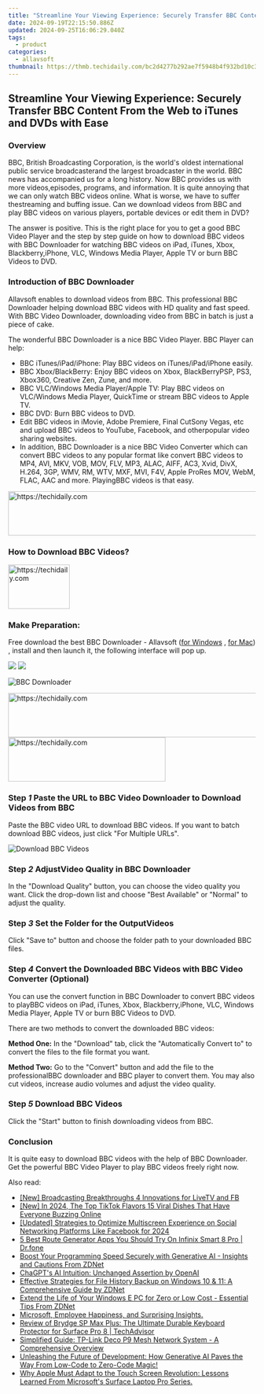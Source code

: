 ```yaml
---
title: "Streamline Your Viewing Experience: Securely Transfer BBC Content From the Web to iTunes and DVDs with Ease"
date: 2024-09-19T22:15:50.886Z
updated: 2024-09-25T16:06:29.040Z
tags:
  - product
categories:
  - allavsoft
thumbnail: https://thmb.techidaily.com/bc2d4277b292ae7f5948b4f932bd10c3a9f77d53f80591ecadf09ffda8a120cc.jpg
---
```


## Streamline Your Viewing Experience: Securely Transfer BBC Content From the Web to iTunes and DVDs with Ease

### Overview

BBC, British Broadcasting Corporation, is the world's oldest international public service broadcasterand the largest broadcaster in the world. BBC news has accompanied us for a long history. Now BBC provides us with more videos,episodes, programs, and information. It is quite annoying that we can only watch BBC videos online. What is worse, we have to suffer thestreaming and buffing issue. Can we download videos from BBC and play BBC videos on various players, portable devices or edit them in DVD?

The answer is positive. This is the right place for you to get a good BBC Video Player and the step by step guide on how to download BBC videos with BBC Downloader for watching BBC videos on iPad, iTunes, Xbox, Blackberry,iPhone, VLC, Windows Media Player, Apple TV or burn BBC Videos to DVD.

### Introduction of BBC Downloader

Allavsoft enables to download videos from BBC. This professional BBC Downloader helping download BBC videos with HD quality and fast speed. With BBC Video Downloader, downloading video from BBC in batch is just a piece of cake.

The wonderful BBC Downloader is a nice BBC Video Player. BBC Player can help:

* BBC iTunes/iPad/iPhone: Play BBC videos on iTunes/iPad/iPhone easily.
* BBC Xbox/BlackBerry: Enjoy BBC videos on Xbox, BlackBerryPSP, PS3, Xbox360, Creative Zen, Zune, and more.
* BBC VLC/Windows Media Player/Apple TV: Play BBC videos on VLC/Windows Media Player, QuickTime or stream BBC videos to Apple TV.
* BBC DVD: Burn BBC videos to DVD.
* Edit BBC videos in iMovie, Adobe Premiere, Final CutSony Vegas, etc and upload BBC videos to YouTube, Facebook, and otherpopular video sharing websites.
* In addition, BBC Downloader is a nice BBC Video Converter which can convert BBC videos to any popular format like convert BBC videos to MP4, AVI, MKV, VOB, MOV, FLV, MP3, ALAC, AIFF, AC3, Xvid, DivX, H.264, 3GP, WMV, RM, WTV, MXF, MVI, F4V, Apple ProRes MOV, WebM, FLAC, AAC and more. PlayingBBC videos is that easy.

<!-- affiliate ads begin -->
<a href="https://appsumo.8odi.net/c/5597632/2043596/7443" target="_top" id="2043596">
  <img src="//a.impactradius-go.com/display-ad/7443-2043596" border="0" alt="https://techidaily.com" width="728" height="90"/>
</a>
<img height="0" width="0" src="https://appsumo.8odi.net/i/5597632/2043596/7443" style="position:absolute;visibility:hidden;" border="0" />
<!-- affiliate ads end -->

### **How to Download BBC Videos?**

<!-- affiliate ads begin -->
<a href="https://25home.pxf.io/c/5597632/2148637/16836" target="_top" id="2148637">
  <img src="//a.impactradius-go.com/display-ad/16836-2148637" border="0" alt="https://techidaily.com" width="125" height="90"/>
</a>
<img height="0" width="0" src="https://25home.pxf.io/i/5597632/2148637/16836" style="position:absolute;visibility:hidden;" border="0" />
<!-- affiliate ads end -->

### Make Preparation:

Free download the best BBC Downloader - Allavsoft ([for Windows](https://tools.techidaily.com/allavsoft/products/) , [for Mac](https://tools.techidaily.com/allavsoft/products/)) , install and then launch it, the following interface will pop up.

[![](https://www.allavsoft.com/how-to/../images/how-to/free-download-win.jpg)](https://tools.techidaily.com/allavsoft/products/) [![](https://www.allavsoft.com/how-to/../images/how-to/free-download-mac.jpg)](https://tools.techidaily.com/allavsoft/products/)

![BBC Downloader](https://www.allavsoft.com/how-to/../images/allavsoft/screen-shot-600.jpg)

<!-- affiliate ads begin -->
<a href="https://versadesk.pxf.io/c/5597632/1815678/21290" target="_top" id="1815678">
  <img src="//a.impactradius-go.com/display-ad/21290-1815678" border="0" alt="https://techidaily.com" width="728" height="90"/>
</a>
<img height="0" width="0" src="https://versadesk.pxf.io/i/5597632/1815678/21290" style="position:absolute;visibility:hidden;" border="0" />
<!-- affiliate ads end -->

<!-- affiliate ads begin -->
<a href="https://aligracehair.sjv.io/c/5597632/2135415/19272" target="_top" id="2135415">
  <img src="//a.impactradius-go.com/display-ad/19272-2135415" border="0" alt="https://techidaily.com" width="320" height="90"/>
</a>
<img height="0" width="0" src="https://aligracehair.sjv.io/i/5597632/2135415/19272" style="position:absolute;visibility:hidden;" border="0" />
<!-- affiliate ads end -->

### Step _1_ Paste the URL to BBC Video Downloader to Download Videos from BBC

Paste the BBC video URL to download BBC videos. If you want to batch download BBC videos, just click "For Multiple URLs".

![Download BBC Videos](https://www.allavsoft.com/how-to/../images/how-to/download-bbc-video-for-itunes-ipad-iphone/download-bbc-videos.jpg)

### Step _2_ AdjustVideo Quality in BBC Downloader

In the "Download Quality" button, you can choose the video quality you want. Click the drop-down list and choose "Best Available" or "Normal" to adjust the quality.

### Step _3_ Set the Folder for the OutputVideos

Click "Save to" button and choose the folder path to your downloaded BBC files.

### Step _4_ Convert the Downloaded BBC Videos with BBC Video Converter (Optional)

You can use the convert function in BBC Downloader to convert BBC videos to playBBC videos on iPad, iTunes, Xbox, Blackberry,iPhone, VLC, Windows Media Player, Apple TV or burn BBC Videos to DVD.

There are two methods to convert the downloaded BBC videos:

**Method One:** In the "Download" tab, click the "Automatically Convert to" to convert the files to the file format you want.

**Method Two:** Go to the "Convert" button and add the file to the professionalBBC downloader and BBC player to convert them. You may also cut videos, increase audio volumes and adjust the video quality.

### Step _5_ Download BBC Videos

Click the "Start" button to finish downloading videos from BBC.

### Conclusion

It is quite easy to download BBC videos with the help of BBC Downloader. Get the powerful BBC Video Player to play BBC videos freely right now.

<ins class="adsbygoogle"
     style="display:block"
     data-ad-format="autorelaxed"
     data-ad-client="ca-pub-7571918770474297"
     data-ad-slot="1223367746"></ins>

<ins class="adsbygoogle"
     style="display:block"
     data-ad-client="ca-pub-7571918770474297"
     data-ad-slot="8358498916"
     data-ad-format="auto"
     data-full-width-responsive="true"></ins>

<span class="atpl-alsoreadstyle">Also read:</span>
<div><ul>
<li><a href="https://facebook-video-recording.techidaily.com/new-broadcasting-breakthroughs-4-innovations-for-livetv-and-fb/"><u>[New] Broadcasting Breakthroughs 4 Innovations for LiveTV and FB</u></a></li>
<li><a href="https://tiktok-clips.techidaily.com/new-in-2024-the-top-tiktok-flavors-15-viral-dishes-that-have-everyone-buzzing-online/"><u>[New] In 2024, The Top TikTok Flavors 15 Viral Dishes That Have Everyone Buzzing Online</u></a></li>
<li><a href="https://facebook-clips.techidaily.com/updated-strategies-to-optimize-multiscreen-experience-on-social-networking-platforms-like-facebook-for-2024/"><u>[Updated] Strategies to Optimize Multiscreen Experience on Social Networking Platforms Like Facebook for 2024</u></a></li>
<li><a href="https://location-fake.techidaily.com/5-best-route-generator-apps-you-should-try-on-infinix-smart-8-pro-drfone-by-drfone-virtual-android/"><u>5 Best Route Generator Apps You Should Try On Infinix Smart 8 Pro | Dr.fone</u></a></li>
<li><a href="https://app-tips.techidaily.com/boost-your-programming-speed-securely-with-generative-ai-insights-and-cautions-from-zdnet/"><u>Boost Your Programming Speed Securely with Generative AI - Insights and Cautions From ZDNet</u></a></li>
<li><a href="https://tech-haven.techidaily.com/chagpts-ai-intuition-unchanged-assertion-by-openai/"><u>ChaGPT's AI Intuition: Unchanged Assertion by OpenAI</u></a></li>
<li><a href="https://win-popular.techidaily.com/effective-strategies-for-file-history-backup-on-windows-10-and-11-a-comprehensive-guide-by-zdnet/"><u>Effective Strategies for File History Backup on Windows 10 & 11: A Comprehensive Guide by ZDNet</u></a></li>
<li><a href="https://win-popular.techidaily.com/extend-the-life-of-your-windows-e-pc-for-zero-or-low-cost-essential-tips-from-zdnet/"><u>Extend the Life of Your Windows E PC for Zero or Low Cost - Essential Tips From ZDNet</u></a></li>
<li><a href="https://win-popular.techidaily.com/microsoft-employee-happiness-and-surprising-insights/"><u>Microsoft, Employee Happiness, and Surprising Insights.</u></a></li>
<li><a href="https://win-popular.techidaily.com/review-of-brydge-sp-max-plus-the-ultimate-durable-keyboard-protector-for-surface-pro-8-techadvisor/"><u>Review of Brydge SP Max Plus: The Ultimate Durable Keyboard Protector for Surface Pro 8 | TechAdvisor</u></a></li>
<li><a href="https://buynow-marvelous.techidaily.com/simplified-guide-tp-link-deco-p9-mesh-network-system-a-comprehensive-overview/"><u>Simplified Guide: TP-Link Deco P9 Mesh Network System - A Comprehensive Overview</u></a></li>
<li><a href="https://win-popular.techidaily.com/unleashing-the-future-of-development-how-generative-ai-paves-the-way-from-low-code-to-zero-code-magic/"><u>Unleashing the Future of Development: How Generative AI Paves the Way From Low-Code to Zero-Code Magic!</u></a></li>
<li><a href="https://win-popular.techidaily.com/why-apple-must-adapt-to-the-touch-screen-revolution-lessons-learned-from-microsofts-surface-laptop-pro-series/"><u>Why Apple Must Adapt to the Touch Screen Revolution: Lessons Learned From Microsoft's Surface Laptop Pro Series.</u></a></li>
</ul></div>

